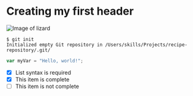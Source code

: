# Creating my first header

![Image of lizard](https://github.com/user-attachments/assets/9a930a8e-8688-4d5e-b9fb-4f1c931c2f05)
```
$ git init
Initialized empty Git repository in /Users/skills/Projects/recipe-repository/.git/
```
``` javascript
var myVar = "Hello, world!";
```
- [x] List syntax is required
- [x] This item is complete
- [ ] This item is not complete
